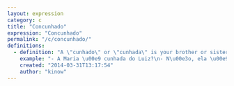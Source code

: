```yaml
---
layout: expression
category: c
title: "Concunhado"
expression: "Concunhado"
permalink: "/c/concunhado/"
definitions:
  - definition: "A \"cunhado\" or \"cunhada\" is your brother or sister in law. And a \"concunhado\" (a) would be your brother-in-law's wife, or your sister-in-law's husband."
    example: "- A Maria \u00e9 cunhada do Luiz?\n- N\u00e3o, ela \u00e9 concunhada dele."
    created: "2014-03-31T13:17:54"
    author: "kinow"
---
```

